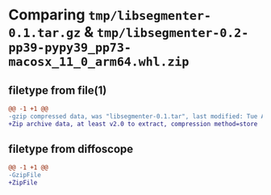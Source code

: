 # Comparing `tmp/libsegmenter-0.1.tar.gz` & `tmp/libsegmenter-0.2-pp39-pypy39_pp73-macosx_11_0_arm64.whl.zip`

## filetype from file(1)

```diff
@@ -1 +1 @@
-gzip compressed data, was "libsegmenter-0.1.tar", last modified: Tue Apr  9 11:25:20 2024, max compression
+Zip archive data, at least v2.0 to extract, compression method=store
```

## filetype from diffoscope

```diff
@@ -1 +1 @@
-GzipFile
+ZipFile
```

